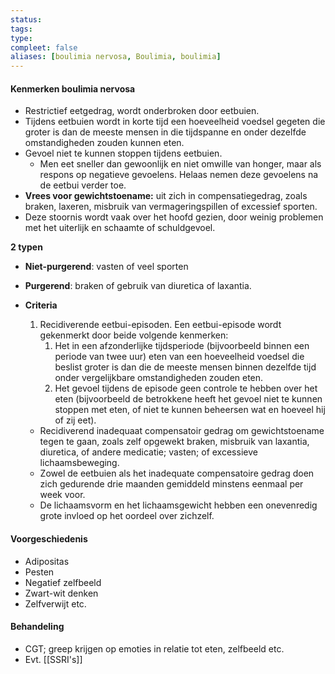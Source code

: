 ```yaml
---
status: 
tags: 
type:
compleet: false
aliases: [boulimia nervosa, Boulimia, boulimia]
---
```


#### Kenmerken boulimia nervosa
- Restrictief eetgedrag, wordt onderbroken door eetbuien.
- Tijdens eetbuien wordt in korte tijd een hoeveelheid voedsel gegeten die groter is dan de meeste mensen in die tijdspanne en onder dezelfde omstandigheden zouden kunnen eten.
- Gevoel niet te kunnen stoppen tijdens eetbuien.
	- Men eet sneller dan gewoonlijk en niet omwille van honger, maar als respons op negatieve gevoelens. Helaas nemen deze gevoelens na de eetbui verder toe.
- **Vrees voor gewichtstoename:** uit zich in compensatiegedrag, zoals braken, laxeren, misbruik van vermageringspillen of excessief sporten.
- Deze stoornis wordt vaak over het hoofd gezien, door weinig problemen met het uiterlijk en schaamte of schuldgevoel.

**2 typen**
- **Niet-purgerend**: vasten of veel sporten
- **Purgerend**: braken of gebruik van diuretica of laxantia.

- **Criteria**
    1. Recidiverende eetbui-episoden. Een eetbui-episode wordt gekenmerkt door beide volgende kenmerken:
        1. Het in een afzonderlijke tijdsperiode (bijvoorbeeld binnen een periode van twee uur) eten van een hoeveelheid voedsel die beslist groter is dan die de meeste mensen binnen dezelfde tijd onder vergelijkbare omstandigheden zouden eten.
        2. Het gevoel tijdens de episode geen controle te hebben over het eten (bijvoorbeeld de betrokkene heeft het gevoel niet te kunnen stoppen met eten, of niet te kunnen beheersen wat en hoeveel hij of zij eet).
    - Recidiverend inadequaat compensatoir gedrag om gewichtstoename tegen te gaan, zoals zelf opgewekt braken, misbruik van laxantia, diuretica, of andere medicatie; vasten; of excessieve lichaamsbeweging.
    - Zowel de eetbuien als het inadequate compensatoire gedrag doen zich gedurende drie maanden gemiddeld minstens eenmaal per week voor.
    - De lichaamsvorm en het lichaamsgewicht hebben een onevenredig grote invloed op het oordeel over zichzelf.

#### Voorgeschiedenis
- Adipositas
- Pesten
- Negatief zelfbeeld
- Zwart-wit denken
- Zelfverwijt etc.

#### Behandeling
- CGT; greep krijgen op emoties in relatie tot eten, zelfbeeld etc.
- Evt. [[SSRI's]]